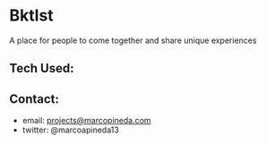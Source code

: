 # Bktlst

A place for people to come together and share unique experiences

## Tech Used:

## Contact:

* email: projects@marcopineda.com
* twitter: @marcoapineda13
